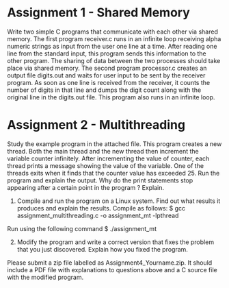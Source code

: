 Assignment 1 - Shared Memory
=============

Write two simple C programs that communicate with each other via shared memory. The first program receiver.c  runs in an infinite loop receiving alpha numeric strings as input from the user one line at a time. After reading one line from the standard input, this program sends this information to the other program. The sharing of data between the two processes should take place via shared memory. The second program processor.c creates an output file digits.out and waits for user input to be sent by the receiver program. As soon as one line is received from the receiver, it counts the number of digits in that line and dumps the digit count along with the original line in the digits.out file. This program also runs in an infinite loop.

Assignment 2 - Multithreading
=============

Study the example program in the attached file. This program creates a new thread. Both the main thread and the new thread then increment the variable counter infinitely. After incrementing the value of counter, each thread prints a message showing the value of the variable. One of the threads exits when it finds that the counter value has exceeded 25. Run the program and explain the output. Why do the print statements stop appearing after a certain point in the program ? Explain.

1. Compile and run the program on a Linux system. Find out what results it produces and explain the results.
Compile as follows:
$ gcc assignment_multithreading.c -o assignment_mt -lpthread 

Run using the following command
$ ./assignment_mt

2. Modify the program and write a correct version that fixes the problem that you just discovered. Explain how you fixed the program.

Please submit a zip file labelled as Assignment4_Yourname.zip. It should include a PDF file with explanations to questions above and a C source file with the modified program.